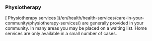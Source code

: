 ###  Physiotherapy

[ Physiotherapy services ](/en/health/health-services/care-in-your-
community/physiotherapy-services/) are generally provided in your community.
In many areas you may be placed on a waiting list. Home services are only
available in a small number of cases.

